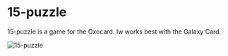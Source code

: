 # 15-puzzle

15-puzzle is a game for the Oxocard. Iw works best with the Galaxy Card.

![15-puzzle](https://i.imgur.com/dTf0Vh0.jpg)
